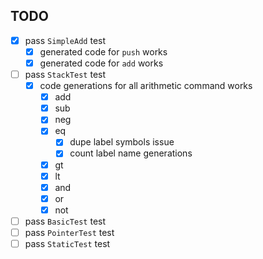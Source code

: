 ## TODO
- [x] pass `SimpleAdd` test
    - [x] generated code for `push` works
    - [x] generated code for `add` works
- [ ] pass `StackTest` test
    - [x] code generations for all arithmetic command works
        - [x] add
        - [x] sub
        - [x] neg
        - [x] eq
            - [x] dupe label symbols issue
            - [x] count label name generations
        - [x] gt
        - [x] lt
        - [x] and
        - [x] or
        - [x] not
- [ ] pass `BasicTest` test
- [ ] pass `PointerTest` test
- [ ] pass `StaticTest` test
